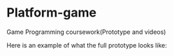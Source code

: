 # Platform-game
Game Programming coursework(Prototype and videos)

Here is an example of what the full prototype looks like:
